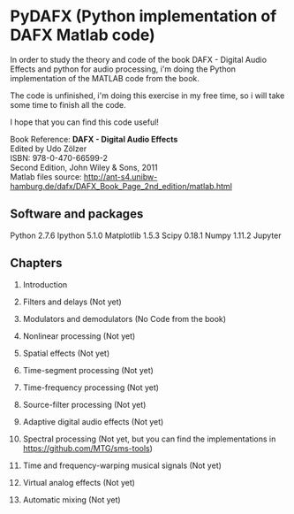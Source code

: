 PyDAFX (Python implementation of DAFX Matlab code)
========================================================== 
In order to study the theory and code of the book DAFX - Digital Audio Effects and python for audio processing,
i'm doing the Python implementation of the MATLAB code from the book.

The code is unfinished, i'm doing this exercise in my free time, so i will take some time to finish all the code.

I hope that you can find this code useful!

Book Reference:
<b>DAFX - Digital Audio Effects</b> <br>
Edited by Udo Zölzer<br>
ISBN: 978-0-470-66599-2<br>
Second Edition, John Wiley & Sons, 2011<br>
Matlab files source: http://ant-s4.unibw-hamburg.de/dafx/DAFX_Book_Page_2nd_edition/matlab.html


Software and packages
---------------------

Python 2.7.6
Ipython 5.1.0
Matplotlib 1.5.3
Scipy 0.18.1
Numpy 1.11.2
Jupyter 

Chapters
--------
1. Introduction
 	
2. Filters and delays (Not yet)

3. Modulators and demodulators (No Code from the book) 
 
4. Nonlinear processing (Not yet)
 	
5. Spatial effects (Not yet)
 	
6. Time-segment processing (Not yet)

7. Time-frequency processing (Not yet)

8. Source-filter processing (Not yet)
 	
9. Adaptive digital audio effects (Not yet)
 	
10. Spectral processing (Not yet, but you can find the implementations in https://github.com/MTG/sms-tools)
 	
11. Time and frequency-warping musical signals (Not yet)
 	
12. Virtual analog effects (Not yet)

13. Automatic mixing (Not yet)
